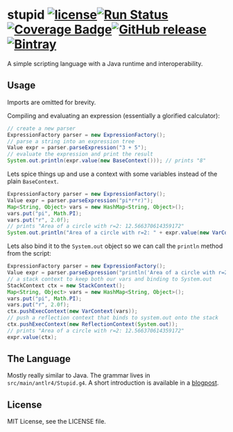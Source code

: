
stupid [![license](https://img.shields.io/github/license/mashape/apistatus.svg)](https://raw.githubusercontent.com/s4s0l/stupid/master/LICENSE)[![Run Status](https://api.shippable.com/projects/5ad3fd338b320e07000a5e69/badge?branch=master)](https://app.shippable.com/github/s4s0l/stupid)[![Coverage Badge](https://api.shippable.com/projects/5ad3fd338b320e07000a5e69/coverageBadge?branch=master)](https://app.shippable.com/github/s4s0l/stupid)[![GitHub release](https://img.shields.io/github/release/s4s0l/stupid/all.svg?style=plastic)](https://github.com/s4s0l/stupid/releases/latest)[![Bintray](https://img.shields.io/bintray/v/sasol-oss/maven/stupid.svg?style=plastic)](https://bintray.com/sasol-oss/maven/stupid)
======

A simple scripting language with a Java runtime and interoperability.

Usage
-----

Imports are omitted for brevity.

Compiling and evaluating an expression (essentially a glorified calculator):

```java
// create a new parser
ExpressionFactory parser = new ExpressionFactory();
// parse a string into an expression tree
Value expr = parser.parseExpression("3 + 5");
// evaluate the expression and print the result
System.out.println(expr.value(new BaseContext())); // prints "8"
```

Lets spice things up and use a context with some variables instead of the plain `BaseContext`.

```java
ExpressionFactory parser = new ExpressionFactory();
Value expr = parser.parseExpression("pi*r*r)");
Map<String, Object> vars = new HashMap<String, Object>();
vars.put("pi", Math.PI);
vars.put("r", 2.0f);
// prints "Area of a circle with r=2: 12.566370614359172"
System.out.println("Area of a circle with r=2: " + expr.value(new VarContext(vars)));
```

Lets also bind it to the `System.out` object so we can call the `println` method from the script:

```java
ExpressionFactory parser = new ExpressionFactory();
Value expr = parser.parseExpression("println('Area of a circle with r=2: ' + pi*r*r)");
// a stack context to keep both our vars and binding to System.out
StackContext ctx = new StackContext();
Map<String, Object> vars = new HashMap<String, Object>();
vars.put("pi", Math.PI);
vars.put("r", 2.0f);
ctx.pushExecContext(new VarContext(vars));
// push a reflection context that binds to system.out onto the stack
ctx.pushExecContext(new ReflectionContext(System.out));
// prints "Area of a circle with r=2: 12.566370614359172"
expr.value(ctx);
```

The Language
------------

Mostly really similar to Java. The grammar lives in `src/main/antlr4/Stupid.g4`. A short introduction is available in a [blogpost](http://madisp.com/stupid/2013/12/27/about-stupid.html).

License
-------

MIT License, see the LICENSE file.

